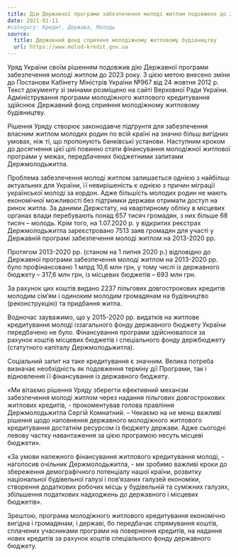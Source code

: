 ```yaml
---
title: Дію Державної програми забезпечення молоді житлом подовжено до 2023 року
date: 2021-01-11
#category: Кредит, Держава, Молодь
source:
  title: Державний фонд сприяння молодіжному житловому будівництву
  url: https://www.molod-kredit.gov.ua
---
```


Уряд України своїм рішенням подовжив дію Державної програми забезпечення молоді житлом до 2023 року. З цією метою внесено зміни до Постанови Кабінету Міністрів України №967 від 24 жовтня 2012 р. Текст документу зі змінами розміщено на сайті Верховної Ради України. Адміністрування програми молодіжного житлового кредитування здійснює Державний фонд сприяння молодіжному житловому будівництву.

Рішення Уряду створює законодавче підґрунтя для забезпечення власним житлом молодих родин по всій країні на значно більш вигідних умовах, ніж ті, що пропонують банківські установи. Наступним кроком до досягнення цієї цілі повинно стати фінансування молодіжної житлової програми у межах, передбачених бюджетними запитами Держмолодьжитла.

Проблема забезпечення молоді житлом залишається однією з найбільш актуальних для України, її невирішеність є однією з причин міграції української молоді за кордон. Адже більшість молодих родин не мають економічної можливості без підтримки держави отримати доступ на ринок житла. За даними Держстату, на квартирному обліку в місцевих органах влади перебувають понад 657 тисяч громадян, з них більше 68 тисяч – молодь. Крім того, на 1.07.2020 р. у відкритих реєстрах Держмолодьжитла зареєстровано 7513 заяв громадян для участі у Державній програмі забезпечення молоді житлом на 2013-2020 рр.

Протягом 2013-2020 рр. (станом на 1 липня 2020 р.) відповідно до Державної програми забезпечення молоді житлом на 2013-2020 рр. було профінансовано 1 млрд 10,6 млн грн, у тому числі із державного бюджету – 317,6 млн грн,  із місцевих бюджетів – 693 млн грн.

За рахунок цих коштів видано 2237 пільгових довгострокових кредитів молодим сім’ям і одиноким молодим громадянам на будівництво (реконструкцію) та придбання житла.

Водночас зауважимо, що у 2015-2020 рр. видатків на житлове кредитування молоді іззагального фонду державного бюджету України передбачено не було. Фінансування програми здійснювалося за рахунок коштів місцевих бюджетів і спеціального фонду держбюджету (статутного капіталу Держмолодьжитла).

Соціальний запит на таке кредитування є значним. Велика потреба визначає необхідність як подовження терміну дії Програми, так і відновлення її фінансування із державного бюджету.

«Ми вітаємо рішення Уряду зберегти ефективний механізм забезпечення молоді житлом через надання пільгових довгострокових житлових кредитів, - прокоментував голова правління Держмолодьжитла Сергій Комнатний. – Чекаємо на не менш важливі рішення щодо наповнення державного молодіжного житлового кредитування достатнім ресурсом із бюджету держави. Адже сьогодні левову частку навантаження за цією програмою несуть місцеві бюджети».

«За умови належного фінансування житлового кредитування молоді, - наголосив очільник Держмолодьжитла, - ми зробимо важливі кроки до збереження демографічного потенціалу нашої країни, розвитку національної будівельної галузі і пов’язаних галузей економіки, створення додаткових робочих місць у будівельній та суміжних галузях, збільшення податкових надходжень до державного і місцевих бюджетів».

Зрештою, програма молодіжного житлового кредитування економічно вигідна і громадянам, і державі, бо передбачає спрямування коштів, сплачених учасниками програми на повернення кредитів, на надання нових кредитів за рахунок коштів спеціального фонду державного бюджету.
